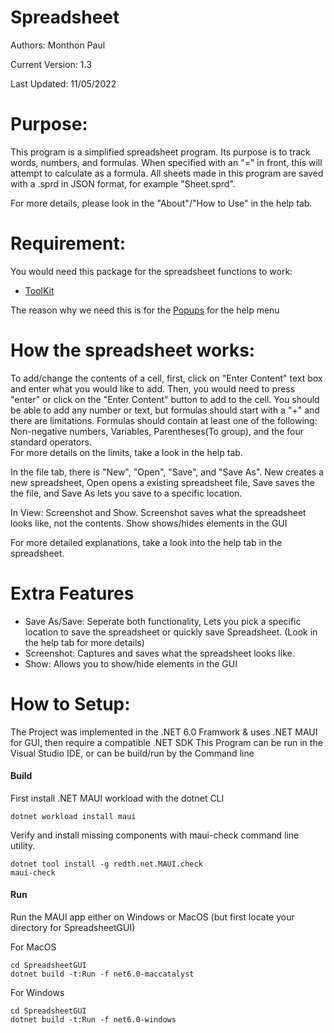 # Spreadsheet
Authors: Monthon Paul

Current Version: 1.3

Last Updated: 11/05/2022

# Purpose: 

This program is a simplified spreadsheet program. Its
purpose is to track words, numbers, and formulas. When
specified with an "=" in front, this will attempt to calculate
as a formula. All sheets made in this program are
saved with a .sprd in JSON format, for example "Sheet.sprd".

For more details, please look in the "About"/"How to Use" in the help tab.

# Requirement:
You would need this package for the spreadsheet functions to work: 
 
 * [ToolKit](https://learn.microsoft.com/en-us/dotnet/communitytoolkit/maui/)
 
The reason why we need this is for the [Popups](https://learn.microsoft.com/en-us/dotnet/communitytoolkit/maui/views/popup) for the help menu
 
# How the spreadsheet works:
To add/change the contents of a cell, first, click on "Enter Content" text box and enter what you would like to add.  Then, you would need to press "enter" or 
click on the "Enter Content" button to add to the cell.  You should be able to add any number or text, but formulas should start with a "+" and there are
limitations.  Formulas should contain at least one of the following: Non-negative numbers, Variables, Parentheses(To group), and the four standard operators.  
For more details on the limits, take a look in the help tab.

In the file tab, there is "New", "Open", "Save", and "Save As".  New creates a new spreadsheet, Open opens a existing spreadsheet file, Save saves the the file,
and Save As lets you save to a specific location.

In View: Screenshot and Show.  Screenshot saves what the spreadsheet looks like, not the contents.  Show shows/hides elements in the GUI

For more detailed explanations, take a look into the help tab in the spreadsheet.

# Extra Features
* Save As/Save: Seperate both functionality, Lets you pick a specific location to save the spreadsheet or quickly save Spreadsheet.  (Look in the help tab for more details)
* Screenshot: Captures and saves what the spreadsheet looks like.
* Show: Allows you to show/hide elements in the GUI

# How to Setup:

The Project was implemented in the .NET 6.0 Framwork & uses .NET MAUI for GUI, then require a compatible .NET SDK
This Program can be run in the Visual Studio IDE, or can be build/run by the Command line

#### Build 

First install .NET MAUI workload with the dotnet CLI 

```
dotnet workload install maui
```
Verify and install missing components with maui-check command line utility.
```
dotnet tool install -g redth.net.MAUI.check
maui-check
```

#### Run
Run the MAUI app either on Windows or MacOS (but first locate your directory for SpreadsheetGUI)

For MacOS
```
cd SpreadsheetGUI
dotnet build -t:Run -f net6.0-maccatalyst
```

For Windows
```
cd SpreadsheetGUI
dotnet build -t:Run -f net6.0-windows
```

